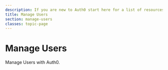 ```yaml
---
description: If you are new to Auth0 start here for a list of resources that can get you started
title: Manage Users
section: manage-users
classes: topic-page
---
```


<div class="topic-page-header">
  <div data-name="example" class="topic-page-badge"></div>
  <h1>Manage Users</h1>
  <p>
    Manage Users with Auth0.
  </p>
</div>
